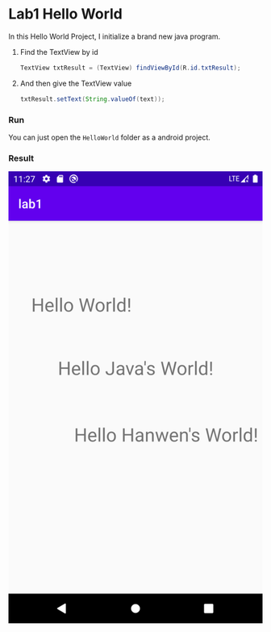 # Lab1 Hello World

In this Hello World Project, I initialize a brand new java program.

1. Find the TextView by id

   ```java
   TextView txtResult = (TextView) findViewById(R.id.txtResult);
   ```

2. And then give the TextView value

   ```java
   txtResult.setText(String.valueOf(text));
   ```

### Run

You can just open the `HelloWorld` folder as a android project. 

### Result

![demo](demo.png)